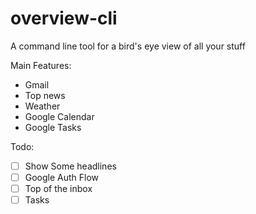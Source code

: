 # overview-cli
A command line tool for a bird's eye view of all your stuff

Main Features:

- Gmail
- Top news 
- Weather
- Google Calendar
- Google Tasks

Todo:
- [ ] Show Some headlines
- [ ] Google Auth Flow
- [ ] Top of the inbox
- [ ] Tasks
